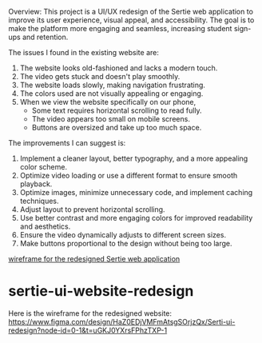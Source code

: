Overview: This project is a UI/UX redesign of the Sertie web application to improve its user experience, visual appeal, and accessibility. The goal is to make the platform more engaging and seamless, increasing student sign-ups and retention.

The issues I found in the existing website are: 
1. The website looks old-fashioned and lacks a modern touch.
2. The video gets stuck and doesn't play smoothly.
3. The website loads slowly, making navigation frustrating.
4. The colors used are not visually appealing or engaging.
5. When we view the website specifically on our phone, 
     - Some text requires horizontal scrolling to read fully.
     - The video appears too small on mobile screens.
     - Buttons are oversized and take up too much space.

The improvements I can suggest is:
1. Implement a cleaner layout, better typography, and a more appealing color scheme.
2. Optimize video loading or use a different format to ensure smooth playback.
3. Optimize images, minimize unnecessary code, and implement caching techniques.
4. Adjust layout to prevent horizontal scrolling.
5. Use better contrast and more engaging colors for improved readability and aesthetics.
6. Ensure the video dynamically adjusts to different screen sizes.
7. Make buttons proportional to the design without being too large.


[wireframe for the redesigned Sertie web application](https://github.com/user-attachments/assets/67796494-2a86-49db-807b-9d67e7692d5b)


# sertie-ui-website-redesign
Here is the wireframe for the redesigned website:  
https://www.figma.com/design/HaZ0EDjVMFmAtsgSOrjzQx/Serti-ui-redesign?node-id=0-1&t=uGKJ0YXrsFPhzTXP-1
